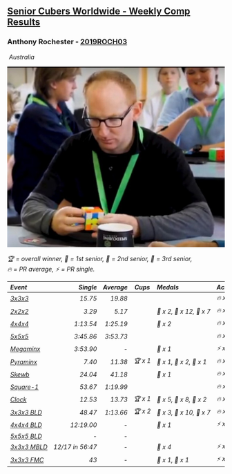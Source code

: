 <style>table {white-space: nowrap;}</style>
<link rel="stylesheet" type="text/css" href="/scw-comp/css/flags.css" />

## [Senior Cubers Worldwide - Weekly Comp Results](/scw-comp/results/)
### Anthony Rochester - [2019ROCH03](https://www.worldcubeassociation.org/persons/2019ROCH03)

<i class="flag flag-AU" />&nbsp;Australia

![Anthony Rochester](1556165958.jpg)

<span style="white-space: nowrap;">🏆 = overall winner</span>, <span style="white-space: nowrap;">🥇 = 1st senior</span>, <span style="white-space: nowrap;">🥈 = 2nd senior</span>, <span style="white-space: nowrap;">🥉 = 3rd senior</span>, <span style="white-space: nowrap;">🔥 = PR average</span>, <span style="white-space: nowrap;">⚡ = PR single</span>.

| Event | Single | Average | Cups | Medals | Achievements|
| :-- | --: | --: | :--: | :-- | :-- |
| [3x3x3](333.md) | 15.75 | 19.88 |  |  | 🔥 x 7, ⚡ x 5 |
| [2x2x2](222.md) | 3.29 | 5.17 |  | 🥇 x 2, 🥈 x 12, 🥉 x 7 | 🔥 x 5, ⚡ x 3 |
| [4x4x4](444.md) | 1:13.54 | 1:25.19 |  | 🥉 x 2 | 🔥 x 2, ⚡ x 3 |
| [5x5x5](555.md) | 3:45.86 | 3:53.73 |  |  | 🔥 x 1, ⚡ x 1 |
| [Megaminx](minx.md) | 3:53.90 | - |  | 🥉 x 1 | ⚡ x 1 |
| [Pyraminx](pyram.md) | 7.40 | 11.38 | 🏆 x 1 | 🥇 x 1, 🥈 x 2, 🥉 x 1 | 🔥 x 3, ⚡ x 5 |
| [Skewb](skewb.md) | 24.04 | 41.18 |  | 🥈 x 1 | 🔥 x 1, ⚡ x 1 |
| [Square-1](sq1.md) | 53.67 | 1:19.99 |  |  | 🔥 x 1, ⚡ x 1 |
| [Clock](clock.md) | 12.53 | 13.73 | 🏆 x 1 | 🥇 x 5, 🥈 x 8, 🥉 x 2 | 🔥 x 6, ⚡ x 10 |
| [3x3x3 BLD](333bf.md) | 48.47 | 1:13.66 | 🏆 x 2 | 🥇 x 3, 🥈 x 10, 🥉 x 7 | 🔥 x 2, ⚡ x 5 |
| [4x4x4 BLD](444bf.md) | 12:19.00 | - |  | 🥈 x 1 | ⚡ x 1 |
| [5x5x5 BLD](555bf.md) | - | - |  |  |  |
| [3x3x3 MBLD](333mbf.md) | 12/17 in 56:47 | - |  | 🥈 x 4 | ⚡ x 2 |
| [3x3x3 FMC](333fm.md) | 43 | - |  | 🥈 x 1, 🥉 x 1 | ⚡ x 1 |

<!-- Global site tag (gtag.js) - Google Analytics -->
<script async src="https://www.googletagmanager.com/gtag/js?id=UA-86348435-3"></script>
<script>window.dataLayer = window.dataLayer || []; function gtag() {dataLayer.push(arguments);} gtag('js', new Date()); gtag('config', 'UA-86348435-3');</script>
